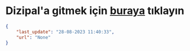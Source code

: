 # Dizipal'a gitmek için [buraya](None) tıklayın
    
```json
{
    "last_update": "28-08-2023 11:40:33",
    "url": "None"
}
```